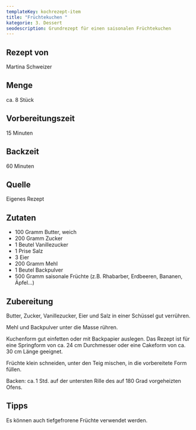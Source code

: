 ```yaml
---
templateKey: kochrezept-item
title: "Früchtekuchen "
kategorie: 3. Dessert
seodescription: Grundrezept für einen saisonalen Früchtekuchen
---
```

## Rezept von
Martina Schweizer

## Menge
ca. 8 Stück

## Vorbereitungszeit
15 Minuten

## Backzeit
60 Minuten

## Quelle
Eigenes Rezept

## Zutaten
* 100 Gramm Butter, weich
* 200 Gramm Zucker
* 1 Beutel Vanillezucker
* 1 Prise Salz	
* 3 Eier	
* 200 Gramm Mehl
* 1 Beutel Backpulver
* 500 Gramm saisonale Früchte (z.B. Rhabarber, Erdbeeren, Bananen, Äpfel…)

## Zubereitung
Butter, Zucker, Vanillezucker, Eier und Salz in einer Schüssel gut verrühren.  

Mehl und Backpulver unter die Masse rühren. 

Kuchenform gut einfetten oder mit Backpapier auslegen. Das Rezept ist für eine Springform von ca. 24 cm Durchmesser oder eine Cakeform von ca. 30 cm Länge geeignet.

Früchte klein schneiden, unter den Teig mischen, in die vorbereitete Form füllen. 

Backen: ca. 1 Std. auf der untersten Rille des auf 180 Grad vorgeheizten Ofens. 

## Tipps
Es können auch tiefgefrorene Früchte verwendet werden.  